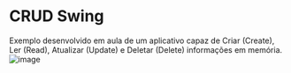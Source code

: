 # CRUD Swing
Exemplo desenvolvido em aula de um aplicativo capaz de Criar (Create), Ler (Read), Atualizar (Update) e Deletar (Delete) informações em memória.  
![image](https://user-images.githubusercontent.com/30880723/197320550-975dd2ab-99ce-486a-bda2-3e40d3723e29.png)
